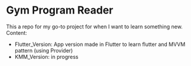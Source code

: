 # Gym Program Reader

This a repo for my go-to project for when I want to learn something new.
Content:

- Flutter_Version: App version made in Flutter to learn flutter and MVVM pattern (using Provider)
- KMM_Version: in progress

